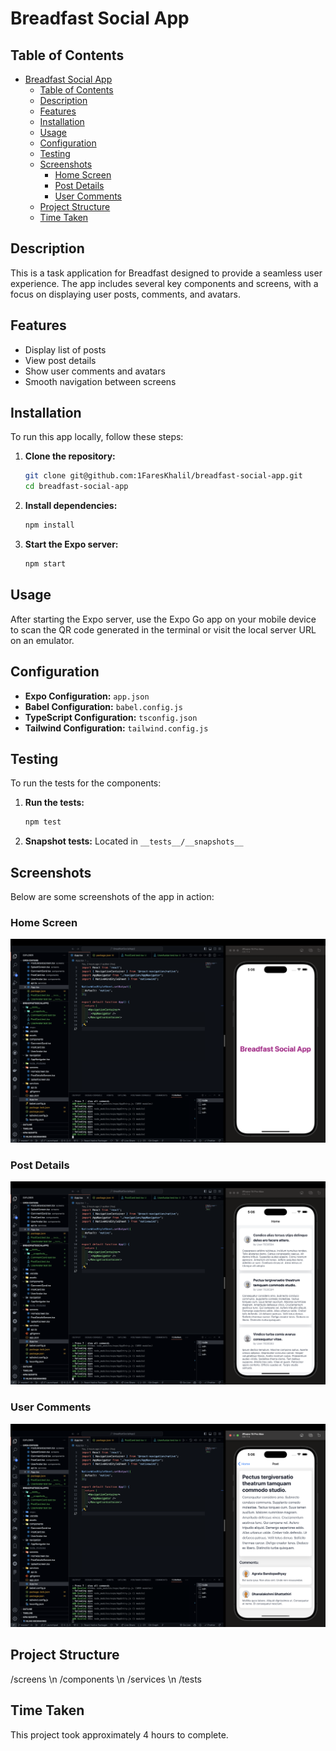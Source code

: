# Breadfast Social App

## Table of Contents

- [Breadfast Social App](#breadfast-social-app)
  - [Table of Contents](#table-of-contents)
  - [Description](#description)
  - [Features](#features)
  - [Installation](#installation)
  - [Usage](#usage)
  - [Configuration](#configuration)
  - [Testing](#testing)
  - [Screenshots](#screenshots)
    - [Home Screen](#home-screen)
    - [Post Details](#post-details)
    - [User Comments](#user-comments)
  - [Project Structure](#project-structure)
  - [Time Taken](#time-taken)

## Description

This is a task application for Breadfast designed to provide a seamless user experience. The app includes several key components and screens, with a focus on displaying user posts, comments, and avatars.

## Features

- Display list of posts
- View post details
- Show user comments and avatars
- Smooth navigation between screens

## Installation

To run this app locally, follow these steps:

1. **Clone the repository:**

   ```bash
   git clone git@github.com:1FaresKhalil/breadfast-social-app.git
   cd breadfast-social-app
   ```

2. **Install dependencies:**

   ```bash
   npm install
   ```

3. **Start the Expo server:**
   ```bash
   npm start
   ```

## Usage

After starting the Expo server, use the Expo Go app on your mobile device to scan the QR code generated in the terminal or visit the local server URL on an emulator.

## Configuration

- **Expo Configuration:** `app.json`
- **Babel Configuration:** `babel.config.js`
- **TypeScript Configuration:** `tsconfig.json`
- **Tailwind Configuration:** `tailwind.config.js`

## Testing

To run the tests for the components:

1. **Run the tests:**

   ```bash
   npm test
   ```

2. **Snapshot tests:** Located in `__tests__/__snapshots__`

## Screenshots

Below are some screenshots of the app in action:

### Home Screen

![Home Screen](./screenshots/1.png)

### Post Details

![Post Details](./screenshots/2.png)

### User Comments

![User Comments](./screenshots/3.png)

## Project Structure

/screens \n
/components \n
/services \n
/tests

## Time Taken

This project took approximately 4 hours to complete.
